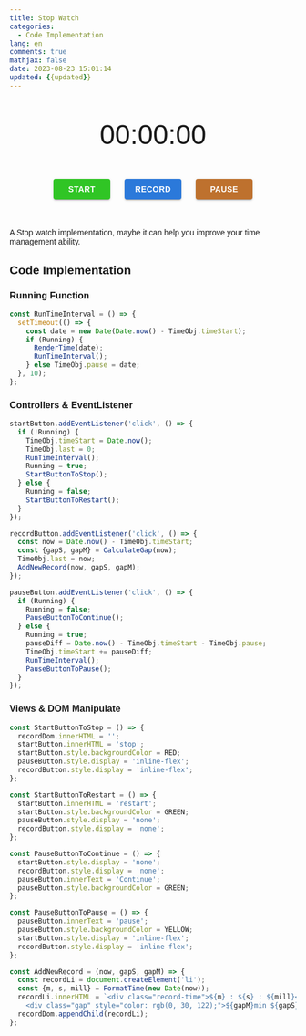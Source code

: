 ```yaml
---
title: Stop Watch
categories:
  - Code Implementation
lang: en
comments: true
mathjax: false
date: 2023-08-23 15:01:14
updated: {{updated}}
---
```


<!-- markdownlint-disable MD033 -->

<style>
  body {
    font-family: "Arial", sans-serif;
  }

  #container {
    width: 100%;
  }

  #time {
    display: flex;
    width: min-content;
    font-size: 3rem;
    margin: 50px auto;
  }

  #buttons {
    max-width: 400px;
    display: flex;
    margin: 50px auto;
    justify-content: space-evenly;

    >div {
      display: inline-flex;
      align-items: center;
      justify-content: center;
      position: relative;
      box-sizing: border-box;
      background-color: transparent;
      outline: 0;
      border: 0;
      margin: 0;
      cursor: pointer;
      text-decoration: none;
      font-weight: 800;
      font-size: 0.875rem;
      line-height: 1.75;
      letter-spacing: 0.02857em;
      text-transform: uppercase;
      min-width: 64px;
      padding: 6px 16px;
      border-radius: 4px;
      transition: background-color 250ms cubic-bezier(0.4, 0, 0.2, 1) 0ms, box-shadow 250ms cubic-bezier(0.4, 0, 0.2, 1) 0ms, border-color 250ms cubic-bezier(0.4, 0, 0.2, 1) 0ms, color 250ms cubic-bezier(0.4, 0, 0.2, 1) 0ms;
      color: #fff;
      box-shadow: 0px 3px 1px -2px rgba(0, 0, 0, 0.2), 0px 2px 2px 0px rgba(0, 0, 0, 0.14), 0px 1px 5px 0px rgba(0, 0, 0, 0.12);
      width: 100px;
      background-color: rgb(7, 99, 213);
      opacity: 0.85;
    }

    >div:hover {
      opacity: 1;
    }

    .start {
      background-color: #0dbc00;
    }

    .pause {
      background-color: #b4590a;
    }

  }

  #records {
    margin: 0 auto;
    max-width: 400px;
    >li {
      display: flex;
      margin: 15px;
      justify-content: space-between;
      font-weight: 400;
      font-size: 1rem;
    }
  }

  @media (max-width: 600px) {
    div#container {
      font-size: 5rem;
    }
  }
</style>
<div id="container">
  <div id="time">
    <div class="minute digit">00</div>
    <div class="symbol">:</div>
    <div class="second digit">00</div>
    <div class="symbol">:</div>
    <div class="millisecond digit">00</div>
  </div>
  <div id="buttons">
    <div class="start">start</div>
    <div class="record">record</div>
    <div class="pause">pause</div>
  </div>
  <ul id="records"></ul>
</div>
</body>
<script src="/scripts/StopWatch.js"></script>

A Stop watch implementation, maybe it can help you improve your time management ability.

<!-- more -->

## Code Implementation

### Running Function

```js
const RunTimeInterval = () => {
  setTimeout(() => {
    const date = new Date(Date.now() - TimeObj.timeStart);
    if (Running) {
      RenderTime(date);
      RunTimeInterval();
    } else TimeObj.pause = date;
  }, 10);
};
```

### Controllers & EventListener

```js
startButton.addEventListener('click', () => {
  if (!Running) {
    TimeObj.timeStart = Date.now();
    TimeObj.last = 0;
    RunTimeInterval();
    Running = true;
    StartButtonToStop();
  } else {
    Running = false;
    StartButtonToRestart();
  }
});

recordButton.addEventListener('click', () => {
  const now = Date.now() - TimeObj.timeStart;
  const {gapS, gapM} = CalculateGap(now);
  TimeObj.last = now;
  AddNewRecord(now, gapS, gapM);
});

pauseButton.addEventListener('click', () => {
  if (Running) {
    Running = false;
    PauseButtonToContinue();
  } else {
    Running = true;
    pauseDiff = Date.now() - TimeObj.timeStart - TimeObj.pause;
    TimeObj.timeStart += pauseDiff;
    RunTimeInterval();
    PauseButtonToPause();
  }
});
```

### Views & DOM Manipulate

```js
const StartButtonToStop = () => {
  recordDom.innerHTML = '';
  startButton.innerHTML = 'stop';
  startButton.style.backgroundColor = RED;
  pauseButton.style.display = 'inline-flex';
  recordButton.style.display = 'inline-flex';
};

const StartButtonToRestart = () => {
  startButton.innerHTML = 'restart';
  startButton.style.backgroundColor = GREEN;
  pauseButton.style.display = 'none';
  recordButton.style.display = 'none';
};

const PauseButtonToContinue = () => {
  startButton.style.display = 'none';
  recordButton.style.display = 'none';
  pauseButton.innerText = 'Continue';
  pauseButton.style.backgroundColor = GREEN;
};

const PauseButtonToPause = () => {
  pauseButton.innerText = 'pause';
  pauseButton.style.backgroundColor = YELLOW;
  startButton.style.display = 'inline-flex';
  recordButton.style.display = 'inline-flex';
};

const AddNewRecord = (now, gapS, gapM) => {
  const recordLi = document.createElement('li');
  const {m, s, mill} = FormatTime(new Date(now));
  recordLi.innerHTML = `<div class="record-time">${m} : ${s} : ${mill}</div>
    <div class="gap" style="color: rgb(0, 30, 122);">${gapM}min ${gapS}s</div>`;
  recordDom.appendChild(recordLi);
};
```
